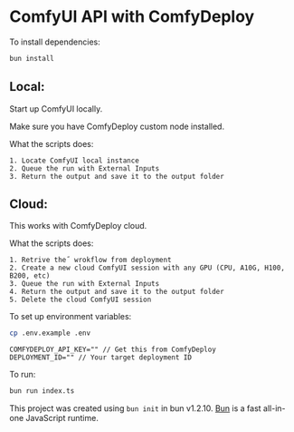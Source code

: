 # ComfyUI API with ComfyDeploy

To install dependencies:

```bash
bun install
```

## Local: 
Start up ComfyUI locally.

Make sure you have ComfyDeploy custom node installed.

What the scripts does:
```
1. Locate ComfyUI local instance
2. Queue the run with External Inputs
3. Return the output and save it to the output folder
```

## Cloud:

This works with ComfyDeploy cloud.

What the scripts does:
```
1. Retrive the˝ wrokflow from deployment
2. Create a new cloud ComfyUI session with any GPU (CPU, A10G, H100, B200, etc)
3. Queue the run with External Inputs
4. Return the output and save it to the output folder
5. Delete the cloud ComfyUI session
```

To set up environment variables:

```bash
cp .env.example .env
```

```
COMFYDEPLOY_API_KEY="" // Get this from ComfyDeploy
DEPLOYMENT_ID="" // Your target deployment ID
```


To run:

```bash
bun run index.ts
```

This project was created using `bun init` in bun v1.2.10. [Bun](https://bun.sh) is a fast all-in-one JavaScript runtime.
